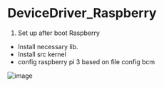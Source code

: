 # DeviceDriver_Raspberry

1. Set up after boot Raspberry
- Install necessary lib.
- Install src kernel
- config raspberry pi 3 based on file config bcm

![image](https://github.com/AnhAI12/DeviceDriver_Raspberry/assets/106216724/d0c0192d-a9f3-4440-a0e2-25317c48a52a)
